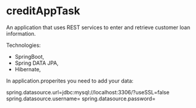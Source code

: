 # creditAppTask

An application that uses REST services to enter and retrieve customer loan information.

Technologies:
- SpringBoot,
- Spring DATA JPA,
- Hibernate,


In application.properites you need to add your data:

spring.datasource.url=jdbc:mysql://localhost:3306/<name of your schema from DB>?useSSL=false
spring.datasource.username=<your username>
spring.datasource.password=<your password>
